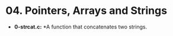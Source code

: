 # 04. Pointers, Arrays and Strings

* **0-strcat.c:**
    *A function that concatenates two strings.
